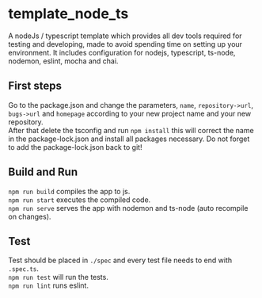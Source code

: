 # template_node_ts
A nodeJs / typescript template which provides all dev tools required for testing and developing, made to avoid spending time on setting up your environment. It includes configuration for nodejs, typescript, ts-node, nodemon, eslint, mocha and chai. 

## First steps
Go to the package.json and change the parameters, `name`, `repository->url`,
`bugs->url` and `homepage` according to your new project name and your new
repository.  
After that delete the tsconfig and run `npm install` this will correct the name in the
package-lock.json and install all packages necessary. Do not forget to add the 
package-lock.json back to git!

## Build and Run
`npm run build` compiles the app to js.  
`npm run start` executes the compiled code.  
`npm run serve` serves the app with nodemon and ts-node (auto recompile on changes).  

## Test
Test should be placed in `./spec` and every test file needs to end with `.spec.ts`.  
`npm run test` will run the tests.  
`npm run lint` runs eslint.
